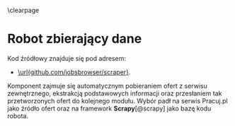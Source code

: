 \clearpage

# Robot zbierający dane

Kod źródłowy znajduje się pod adresem:

+ [\url{github.com/jobsbrowser/scraper}](https://github.com/jobsbrowser/scraper).

Komponent zajmuje się automatycznym pobieraniem ofert z serwisu zewnętrznego,
ekstrakcją podstawowych informacji oraz przesłaniem tak przetworzonych ofert
do kolejnego modułu. Wybór padł na serwis Pracuj.pl jako źródło
ofert oraz na framework **Scrapy**[@scrapy] jako bazę kodu robota.
